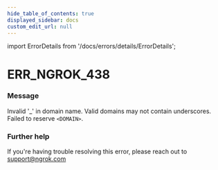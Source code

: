```yaml
---
hide_table_of_contents: true
displayed_sidebar: docs
custom_edit_url: null
---
```


import ErrorDetails from '/docs/errors/details/ErrorDetails';

# ERR_NGROK_438

### Message
Invalid '_' in domain name. Valid domains may not contain underscores. Failed to reserve `<DOMAIN>`.

### Further help
If you're having trouble resolving this error, please reach out to [support@ngrok.com](mailto:support@ngrok.com?subject=Help%20with%20ERR_NGROK_438)

<ErrorDetails error='err_ngrok_438' />
